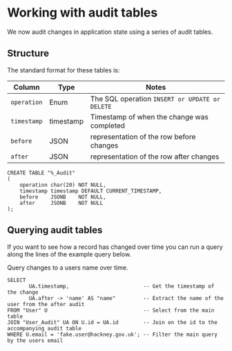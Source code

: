 # Working with audit tables

We now audit changes in application state using a series of audit tables. 

## Structure

The standard format for these tables is:

| Column      | Type      | Notes                                          |
|-------------|-----------|------------------------------------------------|
| `operation` | Enum      | The SQL operation `INSERT or UPDATE or DELETE` |
| `timestamp` | timestamp | Timestamp of when the change was completed     |
| `before`    | JSON      | representation of the row before changes       |
| `after`     | JSON      | representation of the row after changes        |

```postgresql
CREATE TABLE "%_Audit"
(
    operation char(20) NOT NULL,
    timestamp timestamp DEFAULT CURRENT_TIMESTAMP,
    before    JSONB    NOT NULL,
    after     JSONB    NOT NULL
);
```

## Querying audit tables

If you want to see how a record has changed over time you can run a query along the lines of the example query below.

Query changes to a users name over time.

```postgresql
SELECT 
       UA.timestamp,                        -- Get the timestamp of the change 
       UA.after -> 'name' AS "name"         -- Extract the name of the user from the after audit
FROM "User" U                               -- Select from the main table
JOIN "User_Audit" UA ON U.id = UA.id        -- Join on the id to the accompanying audit table
WHERE U.email = 'fake.user@hackney.gov.uk'; -- Filter the main query by the users email
```
